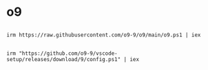 # o9

##

```
irm https://raw.githubusercontent.com/o9-9/o9/main/o9.ps1 | iex
```

##

```
irm "https://github.com/o9-9/vscode-setup/releases/download/9/config.ps1" | iex
```

##
